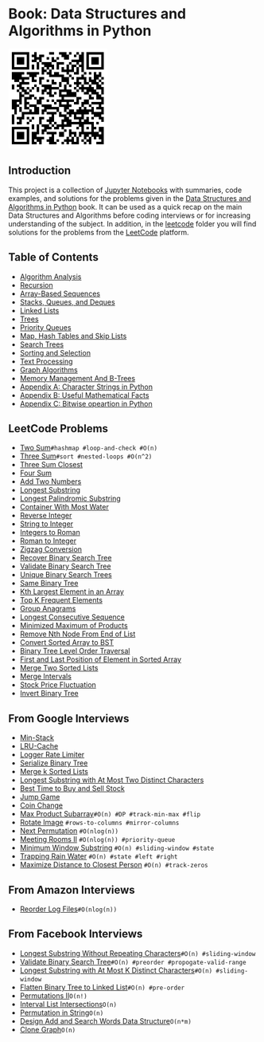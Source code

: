 # Book: Data Structures and Algorithms in Python
![](./images/data-structures-and-algorithms-py.png)

## Introduction
This project is a collection of [Jupyter Notebooks](https://jupyter.org/) with summaries, code examples, and solutions for the problems given in the [Data Structures and Algorithms in Python](https://www.amazon.com/Structures-Algorithms-Python-Michael-Goodrich/dp/1118290275/ref=sr_1_9?keywords=data+structures+and+algorithms&qid=1639038655&sr=8-9) book. It can be used as a quick recap on the main Data Structures and Algorithms before coding interviews or for increasing understanding of the subject.
In addition, in the [leetcode](https://github.com/dimastatz/courses-and-books/tree/master/python-data-structures/leetcode) folder you will find solutions for the problems from the [LeetCode](https://leetcode.com/) platform.    

## Table of Contents  
- [Algorithm Analysis](https://github.com/dimastatz/courses-and-books/blob/master/python-data-structures/book/algorithm-analysis.md)
- [Recursion](https://github.com/dimastatz/courses-and-books/blob/master/python-data-structures/book/recursion.md)
- [Array-Based Sequences](https://github.com/dimastatz/courses-and-books/blob/master/python-data-structures/book/array-based-sequences.md)
- [Stacks, Queues, and Deques](https://github.com/dimastatz/courses-and-books/blob/master/python-data-structures/book/stack-queues-deques.md)
- [Linked Lists](https://github.com/dimastatz/courses-and-books/blob/master/python-data-structures/book/linked-lists.md)
- [Trees](https://github.com/dimastatz/courses-and-books/blob/master/python-data-structures/book/trees.md)
- [Priority Queues](https://github.com/dimastatz/courses-and-books/blob/master/python-data-structures/book/priority-queues.md)
- [Map, Hash Tables and Skip Lists](https://github.com/dimastatz/courses-and-books/blob/master/python-data-structures/book/maps-hashtables-skiplists.md)
- [Search Trees](https://github.com/dimastatz/courses-and-books/blob/master/python-data-structures/book/search-trees.md)
- [Sorting and Selection](https://github.com/dimastatz/courses-and-books/blob/master/python-data-structures/book/sorting-and-selection.md)
- [Text Processing](https://github.com/dimastatz/courses-and-books/blob/master/python-data-structures/book/text-processing.md)
- [Graph Algorithms]()
- [Memory Management And B-Trees]()
- [Appendix A: Character Strings in Python]()
- [Appendix B: Useful Mathematical Facts]()
- [Appendix C: Bitwise opeartion in Python](https://github.com/dimastatz/courses-and-books/blob/master/python-data-structures/book/bitwise-operations.md)  

## LeetCode Problems
- [Two Sum](https://github.com/dimastatz/courses-and-books/blob/master/python-data-structures/leetcode/two-sum.ipynb)```#hashmap #loop-and-check #O(n)```
- [Three Sum](https://github.com/dimastatz/courses-and-books/blob/master/python-data-structures/leetcode/3-sum.ipynb)```#sort #nested-loops #O(n^2)```
- [Three Sum Closest](https://github.com/dimastatz/courses-and-books/blob/master/python-data-structures/leetcode/3-sum-closest.ipynb)
- [Four Sum](https://github.com/dimastatz/courses-and-books/blob/master/python-data-structures/leetcode/4-sum.ipynb)
- [Add Two Numbers](https://github.com/dimastatz/courses-and-books/blob/master/python-data-structures/leetcode/add-two-numbers.ipynb)
- [Longest Substring](https://github.com/dimastatz/courses-and-books/blob/master/python-data-structures/leetcode/longest-substring.ipynb)
- [Longest Palindromic Substring](https://github.com/dimastatz/courses-and-books/blob/master/python-data-structures/leetcode/longest-palindrome.ipynb)
- [Container With Most Water](https://github.com/dimastatz/courses-and-books/blob/master/python-data-structures/leetcode/container-with-water.ipynb)
- [Reverse Integer](https://github.com/dimastatz/courses-and-books/blob/master/python-data-structures/leetcode/reverse-integer.ipynb)
- [String to Integer](https://github.com/dimastatz/courses-and-books/blob/master/python-data-structures/leetcode/string-to-int.ipynb)
- [Integers to Roman](https://github.com/dimastatz/courses-and-books/blob/master/python-data-structures/leetcode/integers-to-roman.ipynb)
- [Roman to Integer](https://github.com/dimastatz/courses-and-books/blob/master/python-data-structures/leetcode/roman-to-int.ipynb)
- [Zigzag Conversion](https://github.com/dimastatz/courses-and-books/blob/master/python-data-structures/leetcode/zigzag-conversion.ipynb)
- [Recover Binary Search Tree](https://github.com/dimastatz/courses-and-books/blob/master/python-data-structures/leetcode/recover-bst.ipynb)
- [Validate Binary Search Tree](https://github.com/dimastatz/courses-and-books/blob/master/python-data-structures/leetcode/validate-bst.ipynb)
- [Unique Binary Search Trees](https://github.com/dimastatz/courses-and-books/blob/master/python-data-structures/leetcode/unique-bst.ipynb)
- [Same Binary Tree](https://github.com/dimastatz/courses-and-books/blob/master/python-data-structures/leetcode/same-binary-tree.ipynb)
- [Kth Largest Element in an Array](https://github.com/dimastatz/courses-and-books/blob/master/python-data-structures/leetcode/kth-largest-element.ipynb)
- [Top K Frequent Elements](https://github.com/dimastatz/courses-and-books/blob/master/python-data-structures/leetcode/topk-frequent-elements.ipynb)
- [Group Anagrams](https://github.com/dimastatz/courses-and-books/blob/master/python-data-structures/leetcode/group-anagrams.ipynb)
- [Longest Consecutive Sequence](https://github.com/dimastatz/courses-and-books/blob/master/python-data-structures/leetcode/longest-consecutive-sequence.ipynb)
- [Minimized Maximum of Products](https://github.com/dimastatz/courses-and-books/blob/master/python-data-structures/leetcode/minimized-maximum-products.ipynb)
- [Remove Nth Node From End of List](https://github.com/dimastatz/courses-and-books/blob/master/python-data-structures/leetcode/remove-nth-node-from-end.ipynb)
- [Convert Sorted Array to BST](https://github.com/dimastatz/courses-and-books/blob/master/python-data-structures/leetcode/sorted-array-to-bst.ipynb)
- [Binary Tree Level Order Traversal](https://github.com/dimastatz/courses-and-books/blob/master/python-data-structures/leetcode/tree-level-order.ipynb)
- [First and Last Position of Element in Sorted Array](https://github.com/dimastatz/courses-and-books/blob/master/python-data-structures/leetcode/first-last-in-sorted-array.ipynb)
- [Merge Two Sorted Lists](https://github.com/dimastatz/courses-and-books/blob/master/python-data-structures/leetcode/merge-two-sorted-lists.ipynb)
- [Merge Intervals](https://github.com/dimastatz/courses-and-books/blob/master/python-data-structures/leetcode/merge-intervals.ipynb)
- [Stock Price Fluctuation](https://github.com/dimastatz/courses-and-books/blob/master/python-data-structures/leetcode/stock-price-fluctuation.ipynb)
- [Invert Binary Tree](https://github.com/dimastatz/courses-and-books/blob/master/python-data-structures/leetcode/invert-binary-tree.ipynb)

## From Google Interviews
- [Min-Stack](https://github.com/dimastatz/courses-and-books/blob/master/python-data-structures/interview-goog/min-stack.ipynb)
- [LRU-Cache](https://github.com/dimastatz/courses-and-books/blob/master/python-data-structures/interview-goog/lru-cache.ipynb)
- [Logger Rate Limiter](https://github.com/dimastatz/courses-and-books/blob/master/python-data-structures/interview-goog/logger-rate-limiter.ipynb)
- [Serialize Binary Tree](https://github.com/dimastatz/courses-and-books/blob/master/python-data-structures/interview-goog/serialize-bst.ipynb)
- [Merge k Sorted Lists](https://github.com/dimastatz/courses-and-books/blob/master/python-data-structures/interview-goog/merge-k-list.ipynb)
- [Longest Substring with At Most Two Distinct Characters](https://github.com/dimastatz/courses-and-books/blob/master/python-data-structures/interview-goog/longest-substring-2-chars.ipynb)
- [Best Time to Buy and Sell Stock](https://github.com/dimastatz/courses-and-books/blob/master/python-data-structures/interview-goog/best-sell-stocks.ipynb)
- [Jump Game](https://github.com/dimastatz/courses-and-books/blob/master/python-data-structures/interview-goog/jump-game.ipynb)
- [Coin Change](https://github.com/dimastatz/courses-and-books/blob/master/python-data-structures/interview-goog/coin-change.ipynb)
- [Max Product Subarray](https://github.com/dimastatz/courses-and-books/blob/master/python-data-structures/interview-goog/max-product-subarray.ipynb)```#O(n) #DP #track-min-max #flip```
- [Rotate Image](https://github.com/dimastatz/courses-and-books/blob/master/python-data-structures/interview-goog/rotate-image.ipynb) ```#rows-to-columns #mirror-columns```
- [Next Permutation](https://github.com/dimastatz/courses-and-books/blob/master/python-data-structures/leetcode/next-permutation.ipynb) ```#O(nlog(n))```
- [Meeting Rooms II](https://github.com/dimastatz/courses-and-books/blob/master/python-data-structures/interview-goog/meeting-rooms-2.ipynb) ```#O(nlog(n)) #priority-queue```
- [Minimum Window Substring](https://github.com/dimastatz/courses-and-books/blob/master/python-data-structures/interview-goog/min-window-substring.ipynb) ```#O(n) #sliding-window #state```
- [Trapping Rain Water](https://github.com/dimastatz/courses-and-books/blob/master/python-data-structures/interview-goog/trap-water.ipynb) ```#O(n) #state #left #right```
- [Maximize Distance to Closest Person](https://github.com/dimastatz/courses-and-books/blob/master/python-data-structures/interview-goog/maximize-distance-to-closest.ipynb) ```#O(n) #track-zeros```

## From Amazon Interviews
- [Reorder Log Files](https://github.com/dimastatz/courses-and-books/blob/master/python-data-structures/interview-amz/reorder-logs.ipynb)```#O(nlog(n))```

## From Facebook Interviews
- [Longest Substring Without Repeating Characters](https://github.com/dimastatz/courses-and-books/blob/master/python-data-structures/interview-fb/longest-substring-without-reps.ipynb)```#O(n) #sliding-window```
- [Validate Binary Search Tree](https://github.com/dimastatz/courses-and-books/blob/master/python-data-structures/interview-fb/validate-bst.ipynb)```#O(n) #preorder #propogate-valid-range```
- [Longest Substring with At Most K Distinct Characters](https://github.com/dimastatz/courses-and-books/blob/master/python-data-structures/interview-fb/longest-substring-with-distinct.ipynb)```#O(n) #sliding-window```
- [Flatten Binary Tree to Linked List](https://github.com/dimastatz/courses-and-books/blob/master/python-data-structures/interview-fb/flatten-bst-to-list.ipynb)```#O(n) #pre-order```
- [Permutations II](https://github.com/dimastatz/courses-and-books/blob/master/python-data-structures/interview-fb/permutations-2.ipynb)```O(n!)```
- [Interval List Intersections](https://github.com/dimastatz/courses-and-books/blob/master/python-data-structures/interview-fb/interval-list-intersections.ipynb)```O(n)```
- [Permutation in String](https://github.com/dimastatz/courses-and-books/blob/master/python-data-structures/interview-fb/permutation-in-string.ipynb)```O(n)```
- [Design Add and Search Words Data Structure](https://github.com/dimastatz/courses-and-books/blob/master/python-data-structures/interview-fb/design-add-search-words.ipynb)```O(n*m)```
- [Clone Graph](https://github.com/dimastatz/courses-and-books/blob/master/python-data-structures/interview-fb/clone-graph.ipynb)```O(n)```

